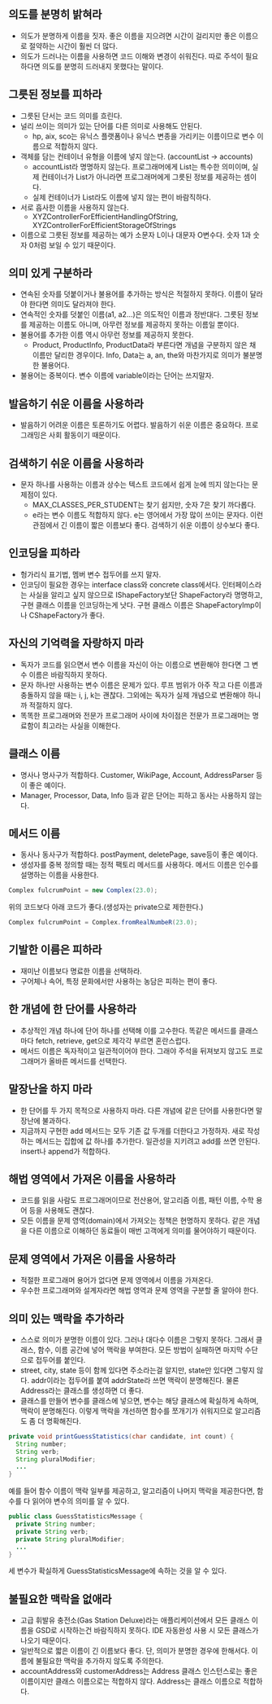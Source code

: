 ## 의도를 분명히 밝혀라
- 의도가 분명하게 이름을 짓자. 좋은 이름을 지으려면 시간이 걸리지만 좋은 이름으로 절약하는 시간이 훨씬 더 많다.
- 의도가 드러나는 이름을 사용하면 코드 이해와 변경이 쉬워진다. 따로 주석이 필요하다면 의도를 분명히 드러내지 못했다는 말이다.

## 그릇된 정보를 피하라
- 그릇된 단서는 코드 의미를 흐린다.
- 널리 쓰이는 의미가 있는 단어를 다른 의미로 사용해도 안된다.
  - hp, aix, sco는 유닉스 플랫폼이나 유닉스 변종을 가리키는 이름이므로 변수 이름으로 적합하지 않다.
- 객체를 담는 컨테이너 유형을 이름에 넣지 않는다. (accountList -> accounts)
  - accountList라 명명하지 않는다. 프로그래머에게 List는 특수한 의미이며, 실제 컨테이너가 List가 아니라면 프로그래머에게 그릇된 정보를 제공하는 셈이다.
  - 실제 컨테이너가 List라도 이름에 넣지 않는 편이 바람직하다.
- 서로 흡사한 이름을 사용하지 않는다.
  - XYZControllerForEfficientHandlingOfString, XYZControllerForEfficientStorageOfStrings
- 이름으로 그릇된 정보를 제공하는 예가 소문자 L이나 대문자 O변수다. 숫자 1과 숫자 0처럼 보일 수 있기 때문이다.

## 의미 있게 구분하라
- 연속된 숫자를 덧붙이거나 불용어를 추가하는 방식은 적절하지 못하다. 이름이 달라야 한다면 의미도 달라져야 한다.
- 연속적인 숫자를 덧붙인 이름(a1, a2...)은 의도적인 이름과 정반대다. 그릇된 정보를 제공하는 이름도 아니며, 아무런 정보를 제공하지 못하는 이름일 뿐이다.
- 불용어를 추가한 이름 역시 아무런 정보를 제공하지 못한다.
  - Product, ProductInfo, ProductData라 부른다면 개념을 구분하지 않은 채 이름만 달리한 경우이다. Info, Data는 a, an, the와 마찬가지로 의미가 불분명한 불용어다.
- 불용어는 중복이다. 변수 이름에 variable이라는 단어는 쓰지말자.

## 발음하기 쉬운 이름을 사용하라
- 발음하기 어려운 이름은 토론하기도 어렵다. 발음하기 쉬운 이름은 중요하다. 프로그래밍은 사회 활동이기 때문이다.

## 검색하기 쉬운 이름을 사용하라
- 문자 하나를 사용하는 이름과 상수는 텍스트 코드에서 쉽게 눈에 띄지 않는다는 문제점이 있다.
  - MAX_CLASSES_PER_STUDENT는 찾기 쉽지만, 숫자 7은 찾기 까다롭다.
  - e라는 변수 이름도 적합하지 않다. e는 영어에서 가장 많이 쓰이는 문자다. 이런 관점에서 긴 이름이 짧은 이름보다 좋다. 검색하기 쉬운 이름이 상수보다 좋다.

## 인코딩을 피하라
- 헝가리식 표기법, 멤버 변수 접두어를 쓰지 말자.
- 인코딩이 필요한 경우는 interface class와 concrete class에서다. 인터페이스라는 사실을 알리고 싶지 않으므로 IShapeFactory보단 ShapeFactory라 명명하고, 구현 클래스 이름을 인코딩하는게 낫다. 구현 클래스 이름은 ShapeFactoryImp이나 CShapeFactory가 좋다.

## 자신의 기억력을 자랑하지 마라
- 독자가 코드를 읽으면서 변수 이름을 자신이 아는 이름으로 변환해야 한다면 그 변수 이름은 바람직하지 못하다.
- 문자 하나만 사용하는 변수 이름은 문제가 있다. 루프 범위가 아주 작고 다른 이름과 충돌하지 않을 때는 i, j, k는 괜찮다. 그외에는 독자가 실제 개념으로 변환해야 하니까 적절하지 않다.
- 똑똑한 프로그래머와 전문가 프로그래머 사이에 차이점은 전문가 프로그래머는 명료함이 최고라는 사실을 이해한다.

## 클래스 이름
- 명사나 명사구가 적합하다. Customer, WikiPage, Account, AddressParser 등이 좋은 예이다.
- Manager, Processor, Data, Info 등과 같은 단어는 피하고 동사는 사용하지 않는다.

## 메서드 이름
- 동사나 동사구가 적합하다. postPayment, deletePage, save등이 좋은 예이다.
- 생성자를 중복 정의할 때는 정적 팩토리 메서드를 사용하다. 메서드 이름은 인수를 설명하는 이름을 사용한다.
```java
Complex fulcrumPoint = new Complex(23.0);
```

위의 코드보다 아래 코드가 좋다.(생성자는 private으로 제한한다.)

```java
Complex fulcrumPoint = Complex.fromRealNumbeR(23.0);
```

## 기발한 이름은 피하라
- 재미난 이름보다 명료한 이름을 선택하라.
- 구어체나 속어, 특정 문화에서만 사용하는 농담은 피하는 편이 좋다.

## 한 개념에 한 단어를 사용하라
- 추상적인 개념 하나에 단어 하나를 선택해 이를 고수한다. 똑같은 메서드를 클래스마다 fetch, retrieve, get으로 제각각 부르면 혼란스럽다.
- 메서드 이름은 독자적이고 일관적이어야 한다. 그래야 주석을 뒤져보지 않고도 프로그래머가 올바른 메서드를 선택한다.

## 말장난을 하지 마라
- 한 단어를 두 가지 목적으로 사용하지 마라. 다른 개념에 같은 단어를 사용한다면 말장난에 불과하다.
- 지금까지 구현한 add 메서드는 모두 기존 값 두개를 더한다고 가정하자. 새로 작성하는 메서드는 집합에 값 하나를 추가한다. 일관성을 지키려고 add를 쓰면 안된다. insert나 append가 적합하다.

## 해법 영역에서 가져온 이름을 사용하라
- 코드를 읽을 사람도 프로그래머이므로 전산용어, 알고리즘 이름, 패턴 이름, 수학 용어 등을 사용해도 괜찮다.
- 모든 이름을 문제 영역(domain)에서 가져오는 정책은 현명하지 못하다. 같은 개념을 다른 이름으로 이해하던 동료들이 매번 고객에게 의미를 물어야하기 때문이다.

## 문제 영역에서 가져온 이름을 사용하라
- 적절한 프로그래머 용어가 없다면 문제 영역에서 이름을 가져온다.
- 우수한 프로그래머와 설계자라면 해법 영역과 문제 영역을 구분할 줄 알아야 한다.

## 의미 있는 맥락을 추가하라
- 스스로 의미가 분명한 이름이 있다. 그러나 대다수 이름은 그렇지 못하다. 그래서 클래스, 함수, 이름 공간에 넣어 맥락을 부여한다. 모든 방법이 실패하면 마지막 수단으로 접두어를 붙인다.
- street, city, state 등이 함께 있다면 주소라는걸 알지만, state만 있다면 그렇지 않다. addr이라는 접두어를 붙여 addrState라 쓰면 맥락이 분명해진다. 물론 Address라는 클래스를 생성하면 더 좋다.
- 클래스를 만들어 변수를 클래스에 넣으면, 변수는 해당 클래스에 확실하게 속하며, 맥락이 분명해진다. 이렇게 맥락을 개선하면 함수를 쪼개기가 쉬워지므로 알고리즘도 좀 더 명확해진다.
```java
private void printGuessStatistics(char candidate, int count) {
  String number;
  String verb;
  String pluralModifier;
  ...
}
```
예를 들어 함수 이름이 맥락 일부를 제공하고, 알고리즘이 나머지 맥락을 제공한다면, 함수를 다 읽어야 변수의 의미를 알 수 있다.
```java
public class GuessStatisticsMessage {
  private String number;
  private String verb;
  private String pluralModifier;
  ...
}
```
세 변수가 확실하게 GuessStatisticsMessage에 속하는 것을 알 수 있다.

## 불필요한 맥락을 없애라
- 고급 휘발유 충전소(Gas Station Deluxe)라는 애플리케이션에서 모든 클래스 이름을 GSD로 시작하는건 바람직하지 못하다. IDE 자동완성 사용 시 모든 클래스가 나오기 때문이다.
- 일반적으로 짧은 이름이 긴 이름보다 좋다. 단, 의미가 분명한 경우에 한해서다. 이름에 불필요한 맥락을 추가하지 않도록 주의한다.
- accountAddress와 customerAddress는 Address 클래스 인스턴스로는 좋은 이름이지만 클래스 이름으로는 적합하지 않다. Address는 클래스 이름으로 적합하다.
